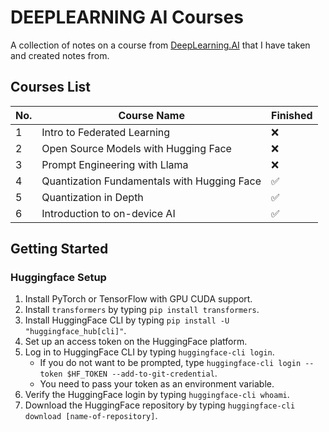 # DEEPLEARNING AI Courses

A collection of notes on a course from [DeepLearning.AI](https://learn.deeplearning.ai/) that I have taken and created notes from.

## Courses List

| No. | Course Name                              | Finished |
|-----|------------------------------------------|----------|
| 1   | Intro to Federated Learning              | ❌       |
| 2   | Open Source Models with Hugging Face     | ❌       |
| 3   | Prompt Engineering with Llama            | ❌       |
| 4   | Quantization Fundamentals with Hugging Face | ✅       |
| 5   | Quantization in Depth                    | ✅       |
| 6   | Introduction to on-device AI             | ✅       |

## Getting Started

### Huggingface Setup

1. Install PyTorch or TensorFlow with GPU CUDA support.
2. Install `transformers` by typing `pip install transformers`.
3. Install HuggingFace CLI by typing `pip install -U "huggingface_hub[cli]"`.
4. Set up an access token on the HuggingFace platform.
5. Log in to HuggingFace CLI by typing `huggingface-cli login`.
   - If you do not want to be prompted, type `huggingface-cli login --token $HF_TOKEN --add-to-git-credential`.
   - You need to pass your token as an environment variable.
6. Verify the HuggingFace login by typing `huggingface-cli whoami`.
7. Download the HuggingFace repository by typing `huggingface-cli download [name-of-repository]`.

